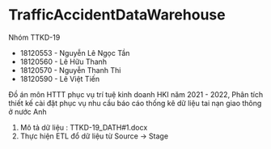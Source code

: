 # TrafficAccidentDataWarehouse
Nhóm TTKD-19
+ 18120553 - Nguyễn Lê Ngọc Tần
+ 18120560 - Lê Hữu Thanh
+ 18120570 - Nguyễn Thanh Thi 
+ 18120590 - Lê Việt Tiến

Đồ án môn HTTT phục vụ trí tuệ kinh doanh HKI năm 2021 - 2022, Phân tích thiết kế cài đặt phục vụ nhu cầu báo cáo thống kê dữ liệu tai nạn giao thông ở nước Anh

1. Mô tả dữ liệu : TTKD-19_DATH#1.docx
2. Thực hiện ETL đổ dữ liệu từ Source -> Stage
